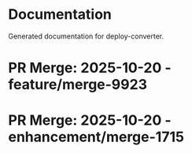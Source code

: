 # Documentation

Generated documentation for deploy-converter.

# PR Merge: 2025-10-20 - feature/merge-9923

# PR Merge: 2025-10-20 - enhancement/merge-1715
